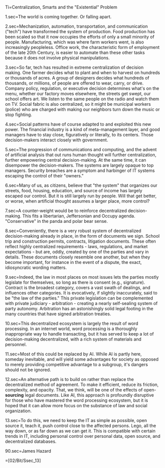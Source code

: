 Ti=Centralization, Smarts and the "Existential" Problem


1.sec=The world is coming together.  Or falling apart.  

2.sec=Mechanization, automation, transportation, and communication ("tech") have transformed the system of production.  Food production has been scaled so that it now occupies the efforts of only a small minority of people.  Manufacturing, which was where farm workers went, is also increasingly peopleless.  Office work, the characteristic form of employment of the late 20th Century, is easier to automate than these other tasks because it does not involve physical manipulations.

3.sec=So far, tech has resulted in extreme centralization of decision making.  One farmer decides what to plant and when to harvest on hundreds or thousands of acres. A group of designers decides what hundreds of thousands, or millions, of people are offered to wear, carry, or drive.  Company policy, regulation, or executive decision determines what's on the menu, whether our factory moves elsewhere, the streets get swept, our school offers art.  We listen to the same people on the radio and watch them on TV.  Social fabric is also centralized, so it might be municipal workers (police) who are charged with making our neighbors turn down the music or stop fighting.

4.sec=Social patterns have of course adapted to and exploited this new power.  The financial industry is a kind of meta-management layer, and good managers have to stay close, figuratively or literally, to its centers.  Those decision-makers interact closely with government.

5.sec=The progression of communications and computing, and the advent of artificial analysis that out runs human thought will further centralization, further empowering central decision-making.  At the same time, it can disempower the decision-makers.  The systems are largely opaque to top managers.  Security breaches are a symptom and harbinger of IT systems escaping the control of their "owners."

6.sec=Many of us, as citizens, believe that "the system" that organizes our streets, food, housing, education, and source of income has largely escaped our control.  But it is still largely run by people.  Will that get better, or worse, when artificial thought assumes a larger place, more control?

7.sec=A counter-weight would be to reinforce decentralized decision-making.  This fits a libertarian, Jeffersonian and Occupy agenda.  "Conservative" in the panda and polar bear sense.

8.sec=Conveniently, there is a very robust system of decentralized decision-making already in place, in the form of documents we sign.  School trip and construction permits, contracts, litigation documents.   These often reflect highly centralized requirements - laws, regulations, and market expectations - but are, oddly, created by one of the parties and vary in details.  These documents closely resemble one another, but when they become important, for instance in the event of a dispute, the exact, idiosyncratic wording matters. 

9.sec=Indeed, the law in most places on most issues lets the parties mostly legislate for themselves, so long as there is consent (e.g., signature).  Contract is the broadest category, covers a vast swath of dealings, and influences other categories.  It is evocatively, if slightly inaccurately, said to be "the law of the parties."  This private legislation can be complemented with private judiciary - arbitration - creating a nearly self-sealing system of party autonomy.  Arbitration has an astonishingly solid legal footing in the many countries that have signed arbitration treaties. 

10.sec=This decentralized ecosystem is largely the result of word processing.  In an internet world, word processing is a thoroughly inappropriate way to handle transacting, but it has served to keep a lot of decision-making decentralized, with a rich system of materials and personnel.

11.sec=Most of this could be replaced by AI.  While AI is partly here, someday inevitable, and will yield some advantages for society as opposed to merely providing competitive advantage to a subgroup, it's dangers should not be ignored. 

12.sec=An alternative path is to build on rather than replace the decentralized method of agreement.  To make it efficient, reduce its friction, complexity, and opacity.  That, we think, will be one of the effects of open-<b>sourcing</b> legal documents.  Like AI, this approach is profoundly disruptive for those who have mastered the word processing ecosystem, but it is hoped that it can allow more focus on the substance of law and social organization.

13.sec=To do this, we need to keep the IT as simple as possible, open source it, teach it, push control close to the affected persons.  Lego, all the way down, or as far down as we can get it.  This is compatible with certain trends in IT, including personal control over personal data, open source, and decentralized databases.


90.sec=James Hazard

=[02/Bit/Ssec_13]